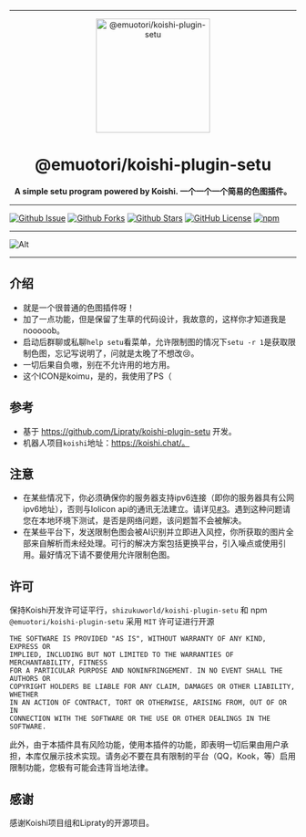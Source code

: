 <!-- 一个一个一个基于前人开发的色图插件。 -->

<div align="center">
    <hr>
    <img src="https://raw.githubusercontent.com/ShizukuWorld/koishi-plugin-setu/master/assets/koimu.png" height="200" alt="@emuotori/koishi-plugin-setu"> 
    <h1>@emuotori/koishi-plugin-setu</h1>
    <b>A simple setu program powered by Koishi. 一个一个一个简易的色图插件。</b>
</div>

---

[![Github Issue](https://img.shields.io/github/issues/ShizukuWorld/koishi-plugin-setu)](https://github.com/ShizukuWorld/koishi-plugin-setu/issues)
[![Github Forks](https://img.shields.io/github/forks/ShizukuWorld/koishi-plugin-setu)](https://github.com/ShizukuWorld/koishi-plugin-setu/fork)
[![Github Stars](https://img.shields.io/github/stars/ShizukuWorld/koishi-plugin-setu)](https://github.com/ShizukuWorld/koishi-plugin-setu)
[![GitHub License](https://img.shields.io/github/license/ShizukuWorld/koishi-plugin-setu)](https://github.com/ShizukuWorld/koishi-plugin-setu/blob/master/LICENSE)
[![npm](https://img.shields.io/npm/v/@emuotori/koishi-plugin-setu?style=flat-square)](https://www.npmjs.com/package/@emuotori/koishi-plugin-setu)

---

![Alt](https://repobeats.axiom.co/api/embed/5862d722880c186b852fa0c7a6c26891efe50b35.svg "Repobeats analytics image")

---

## 介绍
- 就是一个很普通的色图插件呀！
- 加了一点功能，但是保留了生草的代码设计，我故意的，这样你才知道我是nooooob。
- 启动后群聊或私聊```help setu```看菜单，允许限制图的情况下```setu -r 1```是获取限制色图，忘记写说明了，问就是太晚了不想改😢。
- 一切后果自负嗷，别在不允许用的地方用。
- 这个ICON是koimu，是的，我使用了PS（

## 参考
- 基于 https://github.com/Lipraty/koishi-plugin-setu 开发。
- 机器人项目`koishi`地址：https://koishi.chat/。

## 注意
- 在某些情况下，你必须确保你的服务器支持ipv6连接（即你的服务器具有公网ipv6地址），否则与lolicon api的通讯无法建立。请详见[#3](https://github.com/ShizukuWorld/koishi-plugin-setu/issues/3)。遇到这种问题请您在本地环境下测试，是否是网络问题，该问题暂不会被解决。
- 在某些平台下，发送限制色图会被AI识别并立即进入风控，你所获取的图片全部来自解析而未经处理。可行的解决方案包括更换平台，引入噪点或使用引用。最好情况下请不要使用允许限制色图。

## 许可
保持Koishi开发许可证平行，`shizukuworld/koishi-plugin-setu` 和 npm `@emuotori/koishi-plugin-setu` 采用 `MIT` 许可证进行开源

```text
THE SOFTWARE IS PROVIDED "AS IS", WITHOUT WARRANTY OF ANY KIND, EXPRESS OR
IMPLIED, INCLUDING BUT NOT LIMITED TO THE WARRANTIES OF MERCHANTABILITY, FITNESS
FOR A PARTICULAR PURPOSE AND NONINFRINGEMENT. IN NO EVENT SHALL THE AUTHORS OR
COPYRIGHT HOLDERS BE LIABLE FOR ANY CLAIM, DAMAGES OR OTHER LIABILITY, WHETHER
IN AN ACTION OF CONTRACT, TORT OR OTHERWISE, ARISING FROM, OUT OF OR IN
CONNECTION WITH THE SOFTWARE OR THE USE OR OTHER DEALINGS IN THE SOFTWARE.
```

此外，由于本插件具有风险功能，使用本插件的功能，即表明一切后果由用户承担，本库仅展示技术实现。请务必不要在具有限制的平台（QQ，Kook，等）启用限制功能，您极有可能会违背当地法律。

## 感谢
感谢Koishi项目组和Lipraty的开源项目。
